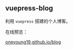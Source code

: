 ## vuepress-blog

利用 `vuepress` 搭建的个人博客。

在线预览：

[oneyoung19.github.io/blog](https://oneyoung19.github.io/blog/)
